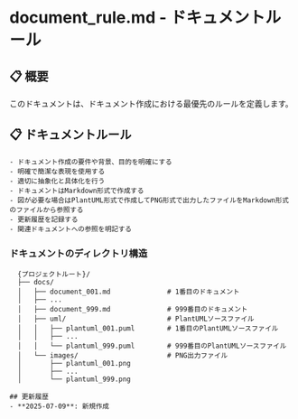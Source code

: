 # document_rule.md - ドキュメントルール

## 📋 概要
このドキュメントは、ドキュメント作成における最優先のルールを定義します。

## 📋 ドキュメントルール
```
- ドキュメント作成の要件や背景、目的を明確にする
- 明確で簡潔な表現を使用する
- 適切に抽象化と具体化を行う
- ドキュメントはMarkdown形式で作成する
- 図が必要な場合はPlantUML形式で作成してPNG形式で出力したファイルをMarkdown形式のファイルから参照する
- 更新履歴を記録する
- 関連ドキュメントへの参照を明記する

```

### ドキュメントのディレクトリ構造
```
  {プロジェクトルート}/
  ├── docs/
  │   ├── document_001.md              # 1番目のドキュメント
  │   ├── ...
  │   ├── document_999.md              # 999番目のドキュメント
  │   ├── uml/                         # PlantUMLソースファイル
  │   │   ├── plantuml_001.puml        # 1番目のPlantUMLソースファイル
  │   │   ├── ...
  │   │   └── plantuml_999.puml        # 999番目のPlantUMLソースファイル
  │   └── images/                      # PNG出力ファイル
  │       ├── plantuml_001.png
  │       ├── ...
  │       └── plantuml_999.png

## 更新履歴
- **2025-07-09**: 新規作成
